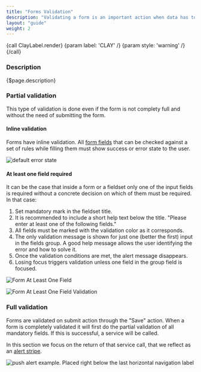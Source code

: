 ```yaml
---
title: "Forms Validation"
description: "Validating a form is an important action when data has to be submitted. This section will allow you understand how genereal validation must be displayed and how special group fields must behave towards a correct validation."
layout: "guide"
weight: 2
---
```


{call ClayLabel.render}
	{param label: 'CLAY' /}
    {param style: 'warning' /}
{/call}

### Description

{$page.description}

### Partial validation

This type of validation is done even if the form is not complety full and without the need of submitting the form.

#### Inline validation

Forms have inline validation. All [form fields](./text_input.hmtl) that can be checked against a set of rules while filling them must show success or error state to the user.

![default error state](../../../images/Input+HelpText+Error.png)

#### At least one field required

It can be the case that inside a form or a fieldset only one of the input fields is required without a concrete decision on which of them must be required. In that case:

1. Set mandatory mark in the fieldset title.
2. It is recommended to include a short help text below the title. "Please enter at least one of the following fields."
3. All fields must be marked with the validation color as it corresponds.
4. The only validation message is shown for just one (better the first) input in the fields group. A good help message allows the user identifying the error and how to solve it.
5. Once the validation conditions are met, the alert message disappears.
6. Losing focus triggers validation unless one field in the group field is focused.

![Form At Least One Field](../../../images/FormAtLeastOneField.png)

![Form At Least One Field Validation](../../../images/FormAtLeastOneFieldValidation.png)

### Full validation

Forms are validated on submit action through the "Save" action. When a form is completely validated it will first do the partial validation of all mandatory fields. If this is successful, a service will be called.

In this section we focus on the return of that service call, that we reflect as an [alert stripe](../alerts.html).

![push alert example. Placed right below the last horizontal navigation label](../../../images/AlertPushExample.png)
